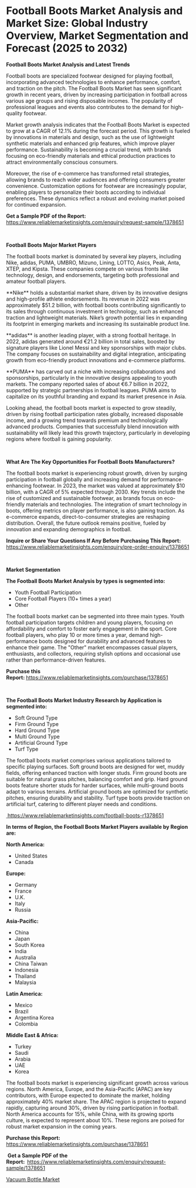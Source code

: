<p><h1>Football Boots Market Analysis and Market Size: Global Industry Overview, Market Segmentation and Forecast (2025 to 2032)</h1></p><p><strong>Football Boots Market Analysis and Latest Trends</strong></p>
<p><p>Football boots are specialized footwear designed for playing football, incorporating advanced technologies to enhance performance, comfort, and traction on the pitch. The Football Boots Market has seen significant growth in recent years, driven by increasing participation in football across various age groups and rising disposable incomes. The popularity of professional leagues and events also contributes to the demand for high-quality footwear.</p><p>Market growth analysis indicates that the Football Boots Market is expected to grow at a CAGR of 12.1% during the forecast period. This growth is fueled by innovations in materials and design, such as the use of lightweight synthetic materials and enhanced grip features, which improve player performance. Sustainability is becoming a crucial trend, with brands focusing on eco-friendly materials and ethical production practices to attract environmentally conscious consumers.</p><p>Moreover, the rise of e-commerce has transformed retail strategies, allowing brands to reach wider audiences and offering consumers greater convenience. Customization options for footwear are increasingly popular, enabling players to personalize their boots according to individual preferences. These dynamics reflect a robust and evolving market poised for continued expansion.</p></p>
<p><strong>Get a Sample PDF of the Report:&nbsp;</strong> <a href="https://www.reliablemarketinsights.com/enquiry/request-sample/1378651?utm_campaign=3293&utm_medium=2&utm_source=Github&utm_content=ia&utm_term=04042025&utm_id=football-boots">https://www.reliablemarketinsights.com/enquiry/request-sample/1378651</a></p>
<p>&nbsp;</p>
<p><strong>Football Boots Major Market Players</strong></p>
<p><p>The football boots market is dominated by several key players, including Nike, adidas, PUMA, UMBRO, Mizuno, Lining, LOTTO, Asics, Peak, Anta, XTEP, and Kipsta. These companies compete on various fronts like technology, design, and endorsements, targeting both professional and amateur football players.</p><p>**Nike** holds a substantial market share, driven by its innovative designs and high-profile athlete endorsements. Its revenue in 2022 was approximately $51.2 billion, with football boots contributing significantly to its sales through continuous investment in technology, such as enhanced traction and lightweight materials. Nike’s growth potential lies in expanding its footprint in emerging markets and increasing its sustainable product line.</p><p>**adidas** is another leading player, with a strong football heritage. In 2022, adidas generated around €21.2 billion in total sales, boosted by signature players like Lionel Messi and key sponsorships with major clubs. The company focuses on sustainability and digital integration, anticipating growth from eco-friendly product innovations and e-commerce platforms.</p><p>**PUMA** has carved out a niche with increasing collaborations and sponsorships, particularly in the innovative designs appealing to youth markets. The company reported sales of about €6.7 billion in 2022, supported by strategic partnerships in football leagues. PUMA aims to capitalize on its youthful branding and expand its market presence in Asia.</p><p>Looking ahead, the football boots market is expected to grow steadily, driven by rising football participation rates globally, increased disposable income, and a growing trend towards premium and technologically advanced products. Companies that successfully blend innovation with sustainability will likely lead this growth trajectory, particularly in developing regions where football is gaining popularity.</p></p>
<p>&nbsp;</p>
<p><strong>What Are The Key Opportunities For Football Boots Manufacturers?</strong></p>
<p><p>The football boots market is experiencing robust growth, driven by surging participation in football globally and increasing demand for performance-enhancing footwear. In 2023, the market was valued at approximately $10 billion, with a CAGR of 5% expected through 2030. Key trends include the rise of customized and sustainable footwear, as brands focus on eco-friendly materials and technologies. The integration of smart technology in boots, offering metrics on player performance, is also gaining traction. As e-commerce expands, direct-to-consumer strategies are reshaping distribution. Overall, the future outlook remains positive, fueled by innovation and expanding demographics in football.</p></p>
<p><strong>Inquire or Share Your Questions If Any Before Purchasing This Report:</strong> <a href="https://www.reliablemarketinsights.com/enquiry/pre-order-enquiry/1378651?utm_campaign=3293&utm_medium=2&utm_source=Github&utm_content=ia&utm_term=04042025&utm_id=football-boots">https://www.reliablemarketinsights.com/enquiry/pre-order-enquiry/1378651</a></p>
<p>&nbsp;</p>
<p><strong>Market Segmentation</strong></p>
<p><strong>The Football Boots Market Analysis by types is segmented into:</strong></p>
<p><ul><li>Youth Football Participation</li><li>Core Football Players (10+ times a year)</li><li>Other</li></ul></p>
<p><p>The football boots market can be segmented into three main types. Youth football participation targets children and young players, focusing on affordability and comfort to foster early engagement in the sport. Core football players, who play 10 or more times a year, demand high-performance boots designed for durability and advanced features to enhance their game. The "Other" market encompasses casual players, enthusiasts, and collectors, requiring stylish options and occasional use rather than performance-driven features.</p></p>
<p><strong>Purchase this Report:&nbsp;</strong><a href="https://www.reliablemarketinsights.com/purchase/1378651?utm_campaign=3293&utm_medium=2&utm_source=Github&utm_content=ia&utm_term=04042025&utm_id=football-boots">https://www.reliablemarketinsights.com/purchase/1378651</a></p>
<p>&nbsp;</p>
<p><strong>The Football Boots Market Industry Research by Application is segmented into:</strong></p>
<p><ul><li>Soft Ground Type</li><li>Firm Ground Type</li><li>Hard Ground Type</li><li>Multi Ground Type</li><li>Artificial Ground Type</li><li>Turf Type</li></ul></p>
<p><p>The football boots market comprises various applications tailored to specific playing surfaces. Soft ground boots are designed for wet, muddy fields, offering enhanced traction with longer studs. Firm ground boots are suitable for natural grass pitches, balancing comfort and grip. Hard ground boots feature shorter studs for harder surfaces, while multi-ground boots adapt to various terrains. Artificial ground boots are optimized for synthetic pitches, ensuring durability and stability. Turf type boots provide traction on artificial turf, catering to different player needs and conditions.</p></p>
<p><a href="https://www.reliablemarketinsights.com/football-boots-r1378651?utm_campaign=3293&utm_medium=2&utm_source=Github&utm_content=ia&utm_term=04042025&utm_id=football-boots">&nbsp;https://www.reliablemarketinsights.com/football-boots-r1378651</a></p>
<p><strong>In terms of Region, the Football Boots Market Players available by Region are:</strong></p>
<p>
    <p> <strong> North America: </strong>
        <ul>
            <li>United States</li>
            <li>Canada</li>
        </ul>
        </p> 
    <p> <strong> Europe: </strong>
        <ul>
            <li>Germany</li>
            <li>France</li>
            <li>U.K.</li>
            <li>Italy</li>
            <li>Russia</li>
        </ul>
        </p> 
    <p> <strong> Asia-Pacific: </strong>
        <ul>
            <li>China</li>
            <li>Japan</li>
            <li>South Korea</li>
            <li>India</li>
            <li>Australia</li>
            <li>China Taiwan</li>
            <li>Indonesia</li>
            <li>Thailand</li>
            <li>Malaysia</li>
        </ul>
        </p> 
    <p> <strong> Latin America: </strong>
        <ul>
            <li>Mexico</li>
            <li>Brazil</li>
            <li>Argentina Korea</li>
            <li>Colombia</li>
        </ul>
        </p> 
    <p> <strong> Middle East & Africa: </strong>
        <ul>
            <li>Turkey</li>
            <li>Saudi</li>
            <li>Arabia</li>
            <li>UAE</li>
            <li>Korea</li>
        </ul>
    </p>
    </p>
<p><p>The football boots market is experiencing significant growth across various regions. North America, Europe, and the Asia-Pacific (APAC) are key contributors, with Europe expected to dominate the market, holding approximately 40% market share. The APAC region is projected to expand rapidly, capturing around 30%, driven by rising participation in football. North America accounts for 15%, while China, with its growing sports culture, is expected to represent about 10%. These regions are poised for robust market expansion in the coming years.</p></p>
<p><strong>Purchase this Report: </strong><a href="https://www.reliablemarketinsights.com/purchase/1378651?utm_campaign=3293&utm_medium=2&utm_source=Github&utm_content=ia&utm_term=04042025&utm_id=football-boots">https://www.reliablemarketinsights.com/purchase/1378651</a></p>
<p>&nbsp;<strong>Get a Sample PDF of the Report:&nbsp;&nbsp;</strong><a href="https://www.reliablemarketinsights.com/enquiry/request-sample/1378651?utm_campaign=3293&utm_medium=2&utm_source=Github&utm_content=ia&utm_term=04042025&utm_id=football-boots">https://www.reliablemarketinsights.com/enquiry/request-sample/1378651</a></p>
<p><strong></strong></p>
<p><p><a href="https://github.com/daemluari/Market-Research-Report-List-1/blob/main/vacuum-bottle-market.md?utm_campaign=3293&utm_medium=2&utm_source=Github&utm_content=ia&utm_term=04042025&utm_id=football-boots">Vacuum Bottle Market</a></p></p>